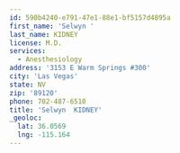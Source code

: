 ```yaml
---
id: 590b4240-e791-47e1-88e1-bf5157d4895a
first_name: 'Selwyn '
last_name: KIDNEY
license: M.D.
services:
  - Anesthesiology
address: '3153 E Warm Springs #300'
city: 'Las Vegas'
state: NV
zip: '89120'
phone: 702-487-6510
title: 'Selwyn  KIDNEY'
_geoloc:
  lat: 36.0569
  lng: -115.164
---
```

